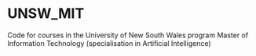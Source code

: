 # UNSW_MIT
Code for courses in the University of New South Wales program Master of Information Technology (specialisation in Artificial Intelligence)
